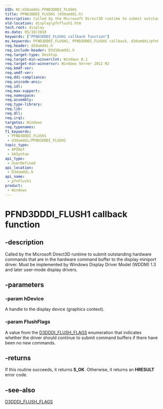 ```yaml
---
UID: NC:d3dumddi.PFND3DDDI_FLUSH1
title: PFND3DDDI_FLUSH1 (d3dumddi.h)
description: Called by the Microsoft Direct3D runtime to submit outstanding hardware commands that are in the hardware command buffer to the display miniport driver. Must be implemented by Windows Display Driver Model (WDDM) 1.3 and later user-mode display drivers.
old-location: display\pfnflush1.htm
tech.root: display
ms.date: 05/10/2018
keywords: ["PFND3DDDI_FLUSH1 callback function"]
ms.keywords: PFND3DDDI_FLUSH1, PFND3DDDI_FLUSH1 callback, d3dumddi/pfnFlush1, display.pfnflush1, pfnFlush1, pfnFlush1 callback function [Display Devices]
req.header: d3dumddi.h
req.include-header: D3d10umddi.h
req.target-type: Desktop
req.target-min-winverclnt: Windows 8.1
req.target-min-winversvr: Windows Server 2012 R2
req.kmdf-ver: 
req.umdf-ver: 
req.ddi-compliance: 
req.unicode-ansi: 
req.idl: 
req.max-support: 
req.namespace: 
req.assembly: 
req.type-library: 
req.lib: 
req.dll: 
req.irql: 
targetos: Windows
req.typenames: 
f1_keywords:
 - PFND3DDDI_FLUSH1
 - d3dumddi/PFND3DDDI_FLUSH1
topic_type:
 - APIRef
 - kbSyntax
api_type:
 - UserDefined
api_location:
 - D3dumddi.h
api_name:
 - pfnFlush1
product:
 - Windows
---
```


# PFND3DDDI_FLUSH1 callback function


## -description

Called by the Microsoft Direct3D runtime to submit outstanding hardware commands that are in the hardware command buffer to the display miniport driver. Must be implemented by Windows Display Driver Model (WDDM) 1.3 and later user-mode display drivers.

## -parameters

### -param hDevice

A handle to the display device (graphics context).

### -param FlushFlags

A value from the <a href="/windows-hardware/drivers/ddi/d3dumddi/ne-d3dumddi-d3dddi_flush_flags">D3DDDI_FLUSH_FLAGS</a> enumeration that indicates whether the driver should continue to submit command buffers if there have been no new commands.

## -returns

If this routine succeeds, it returns <b>S_OK</b>. Otherwise, it returns an <b>HRESULT</b> error code.

## -see-also

<a href="/windows-hardware/drivers/ddi/d3dumddi/ne-d3dumddi-d3dddi_flush_flags">D3DDDI_FLUSH_FLAGS</a>
